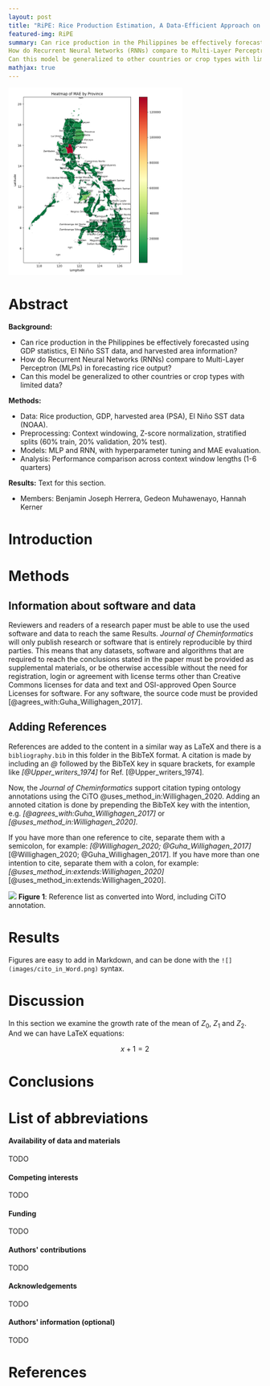 ```yaml
---
layout: post
title: "RiPE: Rice Production Estimation, A Data-Efficient Approach on Production Modeling"
featured-img: RiPE
summary: Can rice production in the Philippines be effectively forecasted using GDP statistics, El Niño SST data, and harvested area information?
How do Recurrent Neural Networks (RNNs) compare to Multi-Layer Perceptron (MLPs) in forecasting rice output? 
Can this model be generalized to other countries or crop types with limited data?
mathjax: true
---
```


![RiPE](../assets/img/posts/RiPE.png?raw=true "Title")


# Abstract

**Background:** 
- Can rice production in the Philippines be effectively forecasted using GDP statistics, El Niño SST data, and harvested area information?
- How do Recurrent Neural Networks (RNNs) compare to Multi-Layer Perceptron (MLPs) in forecasting rice output? 
- Can this model be generalized to other countries or crop types with limited data?

**Methods:** 

- Data: Rice production, GDP, harvested area (PSA), El Niño SST data (NOAA). 
- Preprocessing: Context windowing, Z-score normalization, stratified splits (60% train, 20% validation, 20% test). 
- Models: MLP and RNN, with hyperparameter tuning and MAE evaluation. 
- Analysis: Performance comparison across context window lengths (1-6 quarters)

**Results:** Text for this section.


* Members:
Benjamin Joseph Herrera, Gedeon Muhawenayo, Hannah Kerner

<!-- **Keywords:** sample; article; author -->

<!-- A graphical abstract can be supplied which, together with the article title,
  should provide the reader with a visual description of the type of chemistry covered
  in the article. The graphical abstract should be 920 x 300 pixels and a maximum of
  150KB jpeg, png or svg file. -->

# Introduction

<!-- This Markdown template is for a Research article in the *Journal of Cheminformatics*.
It requires pandoc 2.12 or later to be converted to a Word .docx or PDF, with the 
provided *Makefile*. See the [pandoc manual](http://pandoc.org/MANUAL.html) for more
information on pandoc. -->

# Methods

## Information about software and data

Reviewers and readers of a research paper must be able to use the used software and
data to reach the same Results. *Journal of Cheminformatics* will only publish research
or software that is entirely reproducible by third parties. This means that any
datasets, software and algorithms that are required to reach the conclusions stated
in the paper must be provided as supplemental materials, or be otherwise accessible
without the need for registration, login or agreement with license terms other than
Creative Commons licenses for data and text and OSI-approved Open Source Licenses
for software. For any software, the source code must be provided
[@agrees_with:Guha_Willighagen_2017].

## Adding References

References are added to the content in a similar way as LaTeX and there is a
`bibliography.bib` in this folder in the BibTeX format. A citation is made
by including an *\@* followed by the BibTeX key in square brackets, for example like
*[\@Upper_writers_1974]* for Ref. [@Upper_writers_1974].

Now, the *Journal of Cheminformatics* support citation typing ontology annotations
using the CiTO @uses_method_in:Willighagen_2020. Adding an annoted citation
is done by prepending the BibTeX key with the intention, e.g.
*[\@agrees_with:Guha_Willighagen_2017]* or *[\@uses_method_in:Willighagen_2020]*.

If you have more than one reference to cite, separate them with a semicolon,
for example: *[\@Willighagen_2020; \@Guha_Willighagen_2017]*
[@Willighagen_2020; @Guha_Willighagen_2017].
If you have more than one intention to cite, separate them with a colon,
for example: *[\@uses_method_in:extends:Willighagen_2020]*
[@uses_method_in:extends:Willighagen_2020].

![](images/cito_in_Word.png)
**Figure 1**: Reference list as converted into Word, including CiTO annotation.

# Results

Figures are easy to add in Markdown, and can be done with the `![](images/cito_in_Word.png)`
syntax.

# Discussion

In this section we examine the growth rate of the mean of $Z_0$, $Z_1$ and $Z_2$.
And we can have LaTeX equations:

$$
x+1 = 2 
$$

# Conclusions

# List of abbreviations


#### Availability of data and materials
TODO

#### Competing interests
TODO

#### Funding
TODO

#### Authors' contributions
TODO

#### Acknowledgements
TODO

#### Authors' information (optional)
TODO



# References